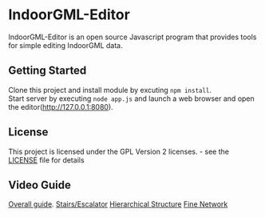 IndoorGML-Editor
=============

IndoorGML-Editor is an open source Javascript program that provides tools for simple editing IndoorGML data.


## Getting Started
Clone this project and install module by excuting `npm install`.<br>
Start server by executing `node app.js` and launch a web browser and open the editor(http://127.0.0.1:8080).

## License
This project is licensed under the GPL Version 2 licenses. - see the [LICENSE](https://github.com/STEMLab/IndoorGML-Editor/blob/master/LICENSE) file for details

## Video Guide
[Overall guide](https://youtu.be/eW2Tpq2Yk_c).
[Stairs/Escalator]()
[Hierarchical Structure]()
[Fine Network]()


